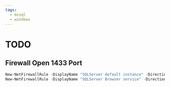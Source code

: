 ```yaml
---
tags:
  - mssql
  - windows
---
```

# TODO

## Firewall Open 1433 Port

```powershell
New-NetFirewallRule -DisplayName "SQLServer default instance" -Direction Inbound -LocalPort 1433 -Protocol TCP -Action Allow
New-NetFirewallRule -DisplayName "SQLServer Browser service" -Direction Inbound -LocalPort 1434 -Protocol UDP -Action Allow
```

